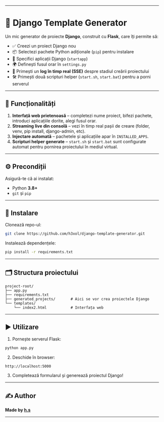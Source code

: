

---

# 🚀 Django Template Generator

Un mic generator de proiecte **Django**, construit cu **Flask**, care îți permite să:

* ✅ Creezi un proiect Django nou
* 📦 Selectezi pachete Python adiționale (`pip`) pentru instalare
* 🧩 Specifici aplicații Django (`startapp`)
* 🌍 Definești fusul orar în `settings.py`
* 🔄 Primești un **log în timp real (SSE)** despre stadiul creării proiectului
* 🛠️ Primești două scripturi helper (`start.sh`, `start.bat`) pentru a porni serverul

---

## 🧠 Funcționalități

1. **Interfață web prietenoasă** – completezi nume proiect, bifezi pachete, introduci aplicațiile dorite, alegi fusul orar.
2. **Streaming live din consolă** – vezi în timp real pașii de creare (folder, venv, pip install, django-admin, etc).
3. **Injectare automată** – pachetele și aplicațiile apar în `INSTALLED_APPS`.
4. **Scripturi helper generate** – `start.sh` și `start.bat` sunt configurate automat pentru pornirea proiectului în mediul virtual.

---

## ⚙️ Precondiții

Asigură-te că ai instalat:

* Python **3.8+**
* `git` și `pip`

---

## 💾 Instalare

Clonează repo-ul:

```bash
git clone https://github.com/h3xol/django-template-generator.git
```

Instalează dependențele:

```bash
pip install -r requirements.txt
```

---

## 🗂️ Structura proiectului

```
project-root/
├── app.py
├── requirements.txt
├── generated_projects/       # Aici se vor crea proiectele Django
└── templates/
    └── index2.html           # Interfața web
```

---

## ▶️ Utilizare

1. Pornește serverul Flask:

```bash
python app.py
```

2. Deschide în browser:

```
http://localhost:5000
```

3. Completează formularul și generează proiectul Django!

---

## ✍️ Author

**Made by [h.s](https://github.com/h3xol)**

---

